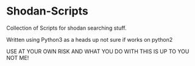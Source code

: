 # Shodan-Scripts
Collection of Scripts for shodan searching stuff.

Written using Python3 as a heads up not sure if works on python2

USE AT YOUR OWN RISK AND WHAT YOU DO WITH THIS IS UP TO YOU NOT ME!
